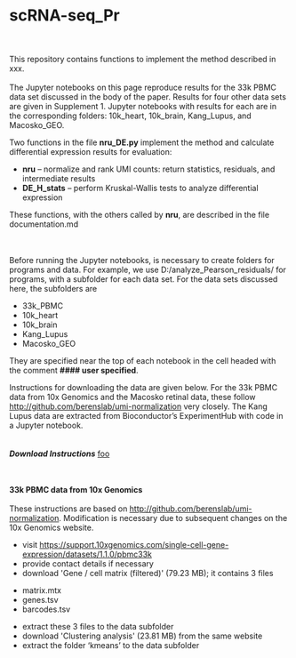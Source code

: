 # scRNA-seq_Pr
<br><br>
This repository contains functions to implement the method described in xxx.
<br><br>
The Jupyter notebooks on this page reproduce results for the 33k PBMC data set discussed in the body of the paper.  Results for four other data sets are given in Supplement 1.   Jupyter notebooks with results for each are in the corresponding folders: 10k_heart, 10k_brain, Kang_Lupus, and Macosko_GEO.

Two functions in the file  **nru_DE.py** implement the method and calculate differential expression results for evaluation:
-	**nru** – normalize and rank UMI counts: return statistics, residuals, and intermediate results 
-	**DE_H_stats** – perform Kruskal-Wallis tests to analyze differential expression

These functions, with the others called by **nru**, are described in the file documentation.md
<br><br><br>



Before running the Jupyter notebooks, is necessary to create folders for programs and data.  For example, we use  D:/analyze_Pearson_residuals/ for programs, with a subfolder for each data set.
For the data sets discussed here, the subfolders are  
-	33k_PBMC
-	10k_heart
-	10k_brain
-	Kang_Lupus
-	Macosko_GEO

They are specified near the top of each notebook in the cell headed with the comment **#### user specified**. 

Instructions for downloading the data are given below.  For the 33k PBMC  data from 10x Genomics and the Macosko retinal data, these follow http://github.com/berenslab/umi-normalization  very closely.  The Kang Lupus data are extracted from Bioconductor’s  ExperimentHub with code in a Jupyter notebook. 
<br><br><br>
**_Download Instructions_**
<u> foo </u>

<br><br>
**33k PBMC  data from 10x Genomics**
<br><br>
These instructions are based on  http://github.com/berenslab/umi-normalization.  Modification is necessary due to subsequent changes on the 10x Genomics website.
-	visit   https://support.10xgenomics.com/single-cell-gene-expression/datasets/1.1.0/pbmc33k
-	provide contact details if necessary
-	download  'Gene / cell matrix (filtered)' (79.23 MB); it contains 3 files
   *	matrix.mtx
   *	genes.tsv
   *	barcodes.tsv 
-	extract these 3 files to the data subfolder
-	download 'Clustering analysis' (23.81 MB) from the same website
-	extract the folder ‘kmeans’ to the data subfolder 
